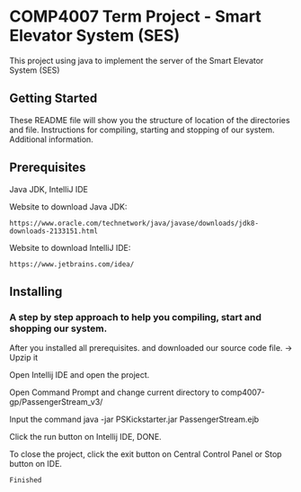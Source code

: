 # COMP4007 Term Project - Smart Elevator System (SES)

This project using java to implement the server of the Smart Elevator System (SES)

## Getting Started

These README file will show you the structure of location of the directories and file.
Instructions for compiling, starting and stopping of our system.
Additional information.

## Prerequisites

Java JDK, IntelliJ IDE

Website to download Java JDK:
```
https://www.oracle.com/technetwork/java/javase/downloads/jdk8-downloads-2133151.html
```
Website to download IntelliJ IDE:
```
https://www.jetbrains.com/idea/
```
## Installing

### A step by step approach to help you compiling, start and shopping our system.

After you installed all prerequisites. and downloaded our source code file. -> Upzip it

Open Intellij IDE and open the project. 

Open Command Prompt and change current directory to comp4007-gp/PassengerStream_v3/

Input the command java -jar PSKickstarter.jar PassengerStream.ejb 

Click the run button on Intellij IDE, DONE.

To close the project, click the exit button on Central Control Panel or Stop button on IDE.

```
Finished
```




